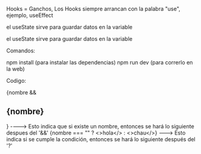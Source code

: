 Hooks = Ganchos, Los Hooks siempre arrancan con la palabra "use", ejemplo, useEffect

el useState sirve para guardar datos en la variable

el useState sirve para guardar datos en la variable

Comandos:

npm install (para instalar las dependencias)
npm run dev (para correrlo en la web)

Codigo:

{nombre && <h2>{nombre}</h2>} ----> Esto indica que si existe un nombre,
entonces se hará lo siguiente despues del '&&'
{nombre === "" ? <>hola</> : <>chau</>} ---> Esto indica si se cumple la condición,
entonces se hará lo siguiente después del '?'
